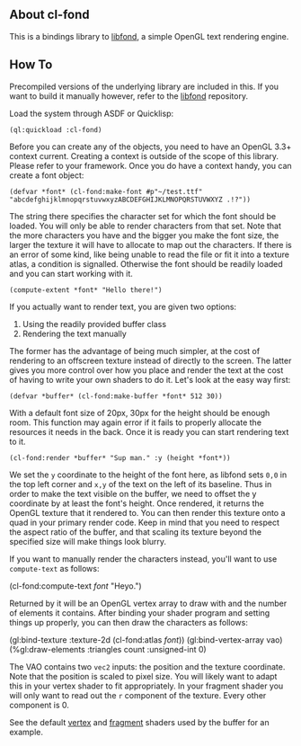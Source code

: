 ## About cl-fond
This is a bindings library to [libfond](https://github.com/Shirakumo/libfond), a simple OpenGL text rendering engine.

## How To
Precompiled versions of the underlying library are included in this. If you want to build it manually however, refer to the [libfond](https://github.com/Shirakumo/libfond) repository.

Load the system through ASDF or Quicklisp:

    (ql:quickload :cl-fond)

Before you can create any of the objects, you need to have an OpenGL 3.3+ context current. Creating a context is outside of the scope of this library. Please refer to your framework. Once you do have a context handy, you can create a font object:

    (defvar *font* (cl-fond:make-font #p"~/test.ttf" "abcdefghijklmnopqrstuvwxyzABCDEFGHIJKLMNOPQRSTUVWXYZ .!?"))

The string there specifies the character set for which the font should be loaded. You will only be able to render characters from that set. Note that the more characters you have and the bigger you make the font size, the larger the texture it will have to allocate to map out the characters. If there is an error of some kind, like being unable to read the file or fit it into a texture atlas, a condition is signalled. Otherwise the font should be readily loaded and you can start working with it.

    (compute-extent *font* "Hello there!")

If you actually want to render text, you are given two options:

1. Using the readily provided buffer class
2. Rendering the text manually

The former has the advantage of being much simpler, at the cost of rendering to an offscreen texture instead of directly to the screen. The latter gives you more control over how you place and render the text at the cost of having to write your own shaders to do it. Let's look at the easy way first:

    (defvar *buffer* (cl-fond:make-buffer *font* 512 30))

With a default font size of 20px, 30px for the height should be enough room. This function may again error if it fails to properly allocate the resources it needs in the back. Once it is ready you can start rendering text to it.

    (cl-fond:render *buffer* "Sup man." :y (height *font*))

We set the `y` coordinate to the height of the font here, as libfond sets `0,0` in the top left corner and `x,y` of the text on the left of its baseline. Thus in order to make the text visible on the buffer, we need to offset the y coordinate by at least the font's height. Once rendered, it returns the OpenGL texture that it rendered to. You can then render this texture onto a quad in your primary render code. Keep in mind that you need to respect the aspect ratio of the buffer, and that scaling its texture beyond the specified size will make things look blurry.

If you want to manually render the characters instead, you'll want to use `compute-text` as follows:

   (cl-fond:compute-text *font* "Heyo.")

Returned by it will be an OpenGL vertex array to draw with and the number of elements it contains. After binding your shader program and setting things up properly, you can then draw the characters as follows:

   (gl:bind-texture :texture-2d (cl-fond:atlas *font*))
   (gl:bind-vertex-array vao)
   (%gl:draw-elements :triangles count :unsigned-int 0)

The VAO contains two `vec2` inputs: the position and the texture coordinate. Note that the position is scaled to pixel size. You will likely want to adapt this in your vertex shader to fit appropriately. In your fragment shader you will only want to read out the `r` component of the texture. Every other component is 0.

See the default [vertex](src/shader/to_texture.vert) and [fragment](src/shader/to_texture.frag) shaders used by the buffer for an example.
